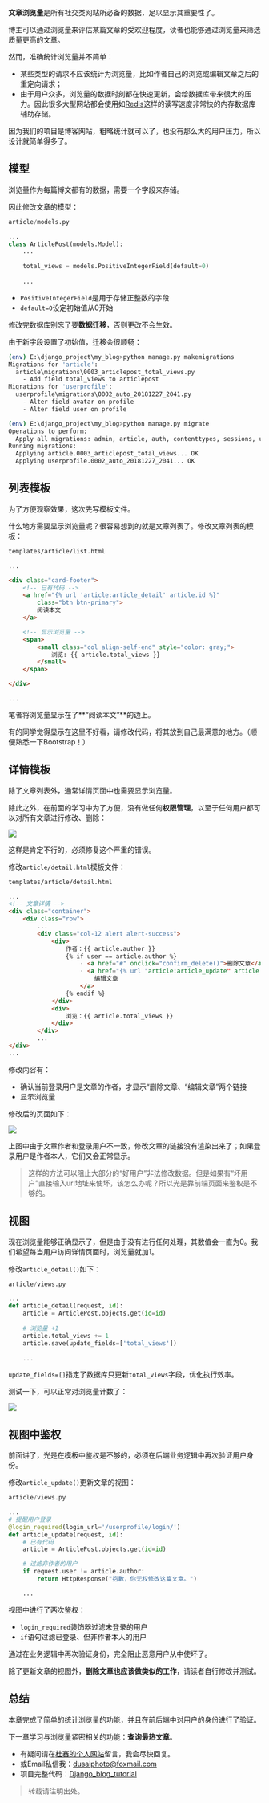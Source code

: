 **文章浏览量**是所有社交类网站所必备的数据，足以显示其重要性了。

博主可以通过浏览量来评估某篇文章的受欢迎程度，读者也能够通过浏览量来筛选质量更高的文章。

然而，准确统计浏览量并不简单：

- 某些类型的请求不应该统计为浏览量，比如作者自己的浏览或编辑文章之后的重定向请求；
- 由于用户众多，浏览量的数据时刻都在快速更新，会给数据库带来很大的压力。因此很多大型网站都会使用如[Redis](https://redis.io/)这样的读写速度非常快的内存数据库辅助存储。

因为我们的项目是博客网站，粗略统计就可以了，也没有那么大的用户压力，所以设计就简单得多了。

## 模型

浏览量作为每篇博文都有的数据，需要一个字段来存储。

因此修改文章的模型：

```python
article/models.py

...
class ArticlePost(models.Model):
    ...
    
    total_views = models.PositiveIntegerField(default=0)
    
    ...
```

- `PositiveIntegerField`是用于存储正整数的字段
- `default=0`设定初始值从0开始

修改完数据库别忘了要**数据迁移**，否则更改不会生效。

由于新字段设置了初始值，迁移会很顺畅：

```bash
(env) E:\django_project\my_blog>python manage.py makemigrations
Migrations for 'article':
  article\migrations\0003_articlepost_total_views.py
    - Add field total_views to articlepost
Migrations for 'userprofile':
  userprofile\migrations\0002_auto_20181227_2041.py
    - Alter field avatar on profile
    - Alter field user on profile

(env) E:\django_project\my_blog>python manage.py migrate
Operations to perform:
  Apply all migrations: admin, article, auth, contenttypes, sessions, userprofile
Running migrations:
  Applying article.0003_articlepost_total_views... OK
  Applying userprofile.0002_auto_20181227_2041... OK
```

## 列表模板

为了方便观察效果，这次先写模板文件。

什么地方需要显示浏览量呢？很容易想到的就是文章列表了。修改文章列表的模板：

```html
templates/article/list.html

...

<div class="card-footer">
    <!-- 已有代码 -->
    <a href="{% url 'article:article_detail' article.id %}"
        class="btn btn-primary">
        阅读本文
    </a>

    <!-- 显示浏览量 -->
    <span>
        <small class="col align-self-end" style="color: gray;">
            浏览: {{ article.total_views }}
        </small>
    </span>

</div>

...
```

笔者将浏览量显示在了**“阅读本文”**的边上。

有的同学觉得显示在这里不好看，请修改代码，将其放到自己最满意的地方。（顺便熟悉一下Bootstrap！）

## 详情模板

除了文章列表外，通常详情页面中也需要显示浏览量。

除此之外，在前面的学习中为了方便，没有做任何**权限管理**，以至于任何用户都可以对所有文章进行修改、删除：

![](https://www.dusaiphoto.com/media/image/image_source/20181228/%E5%B1%8F%E5%B9%95%E6%88%AA%E5%9B%BE118.jpg)

这样是肯定不行的，必须修复这个严重的错误。

修改`article/detail.html`模板文件：

```html
templates/article/detail.html

...
<!-- 文章详情 -->
<div class="container">
    <div class="row">
        ...
        <div class="col-12 alert alert-success">
            <div>
                作者：{{ article.author }}
                {% if user == article.author %}
                    · <a href="#" onclick="confirm_delete()">删除文章</a>
                    · <a href="{% url "article:article_update" article.id %}">
                        编辑文章
                    </a>
                {% endif %}
            </div>
            <div>
                浏览：{{ article.total_views }}
            </div>
        </div>
        ...
</div>
...
```

修改内容有：

- 确认当前登录用户是文章的作者，才显示“删除文章、“编辑文章”两个链接
- 显示浏览量

修改后的页面如下：

![](https://www.dusaiphoto.com/media/image/image_source/20181228/%E5%B1%8F%E5%B9%95%E6%88%AA%E5%9B%BE119.jpg)

上图中由于文章作者和登录用户不一致，修改文章的链接没有渲染出来了；如果登录用户是作者本人，它们又会正常显示。

> 这样的方法可以阻止大部分的“好用户”非法修改数据。但是如果有“坏用户”直接输入url地址来使坏，该怎么办呢？所以光是靠前端页面来鉴权是不够的。

## 视图

现在浏览量能够正确显示了，但是由于没有进行任何处理，其数值会一直为0。我们希望每当用户访问详情页面时，浏览量就加1。

修改`article_detail()`如下：

```python
article/views.py

...
def article_detail(request, id):
    article = ArticlePost.objects.get(id=id)
    
    # 浏览量 +1
    article.total_views += 1
    article.save(update_fields=['total_views'])
    
    ...
```

`update_fields=[]`指定了数据库只更新`total_views`字段，优化执行效率。

测试一下，可以正常对浏览量计数了：

![](https://www.dusaiphoto.com/media/image/image_source/20181228/%E5%B1%8F%E5%B9%95%E6%88%AA%E5%9B%BE121.jpg)

## 视图中鉴权

前面讲了，光是在模板中鉴权是不够的，必须在后端业务逻辑中再次验证用户身份。

修改`article_update()`更新文章的视图：

```python
article/views.py

...
# 提醒用户登录
@login_required(login_url='/userprofile/login/')
def article_update(request, id):
    # 已有代码
    article = ArticlePost.objects.get(id=id)

    # 过滤非作者的用户
    if request.user != article.author:
        return HttpResponse("抱歉，你无权修改这篇文章。")

    ...
```

视图中进行了两次鉴权：

- `login_required`装饰器过滤未登录的用户
- `if`语句过滤已登录、但非作者本人的用户

通过在业务逻辑中再次验证身份，完全阻止恶意用户从中使坏了。

除了更新文章的视图外，**删除文章也应该做类似的工作**，请读者自行修改并测试。

## 总结

本章完成了简单的统计浏览量的功能，并且在前后端中对用户的身份进行了验证。

下一章学习与浏览量紧密相关的功能：**查询最热文章**。

- 有疑问请在[杜赛的个人网站](http://www.dusaiphoto.com)留言，我会尽快回复。
- 或Email私信我：dusaiphoto@foxmail.com
- 项目完整代码：[Django_blog_tutorial](https://github.com/stacklens/django_blog_tutorial)

> 转载请注明出处。